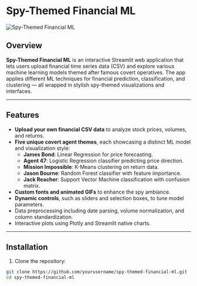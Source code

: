 # Spy-Themed Financial ML

![Spy-Themed Financial ML](assets/jamesbond.gif)

## Overview

**Spy-Themed Financial ML** is an interactive Streamlit web application that lets users upload financial time series data (CSV) and explore various machine learning models themed after famous covert operatives. The app applies different ML techniques for financial prediction, classification, and clustering — all wrapped in stylish spy-themed visualizations and interfaces.

---

## Features

- **Upload your own financial CSV data** to analyze stock prices, volumes, and returns.
- **Five unique covert agent themes**, each showcasing a distinct ML model and visualization style:
  - **James Bond**: Linear Regression for price forecasting.
  - **Agent 47**: Logistic Regression classifier predicting price direction.
  - **Mission Impossible**: K-Means clustering on return data.
  - **Jason Bourne**: Random Forest classifier with feature importance.
  - **Jack Reacher**: Support Vector Machine classification with confusion matrix.
- **Custom fonts and animated GIFs** to enhance the spy ambiance.
- **Dynamic controls**, such as sliders and selection boxes, to tune model parameters.
- Data preprocessing including date parsing, volume normalization, and column standardization.
- Interactive plots using Plotly and Streamlit native charts.

---

## Installation

1. Clone the repository:

```bash
git clone https://github.com/yourusername/spy-themed-financial-ml.git
cd spy-themed-financial-ml
